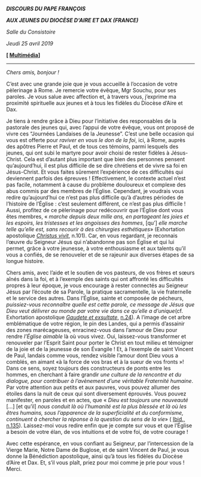 ***DISCOURS DU PAPE FRANÇOIS***

***AUX JEUNES DU DIOCÈSE D'AIRE ET DAX (FRANCE)***

*Salle du Consistoire*

*Jeudi 25 avril 2019*

**[ [Multimédia](http://w2.vatican.va/content/francesco/fr/events/event.dir.html/content/vaticanevents/fr/2019/4/25/giovani-francia.html)]**

* * *

*Chers amis, bonjour !*

C’est avec une grande joie que je vous accueille à l’occasion de votre pèlerinage à Rome. Je remercie votre évêque, Mgr Souchu, pour ses paroles. Je vous salue avec affection et, à travers vous, j’exprime ma proximité spirituelle aux jeunes et à tous les fidèles du Diocèse d’Aire et Dax.

Je tiens à rendre grâce à Dieu pour l’initiative des responsables de la pastorale des jeunes qui, avec l’appui de votre évêque, vous ont proposé de vivre ces “Journées Landaises de la Jeunesse”. C’est une belle occasion qui vous est offerte pour *raviver en vous le don de la foi*, ici, à Rome, auprès des apôtres Pierre et Paul, et de tous ces témoins, parmi lesquels des jeunes, qui ont subi le martyre pour avoir choisi de rester fidèles à Jésus-Christ. Cela est d’autant plus important que bien des personnes pensent qu’aujourd’hui, il est plus difficile de se dire chrétiens et de vivre sa foi en Jésus-Christ. Et vous faites sûrement l’expérience de ces difficultés qui deviennent parfois des épreuves ! Effectivement, le contexte actuel n’est pas facile, notamment à cause du problème douloureux et complexe des abus commis par des membres de l’Église. Cependant, je voudrais vous redire qu’aujourd’hui ce n’est pas plus difficile qu’à d’autres périodes de l’histoire de l’Église : c’est seulement différent, ce n’est pas plus difficile ! Aussi, profitez de ce pèlerinage pour redécouvrir que l’Église dont vous êtes membres, « *marche depuis deux mille ans, en partageant les joies et les espoirs, les tristesses et les angoisses des hommes*, [qu’] *elle marche telle qu’elle est, sans recourir à des chirurgies esthétiques*» (Exhortation apostolique *[Christus vivit](http://w2.vatican.va/content/francesco/fr/apost_exhortations/documents/papa-francesco_esortazione-ap_20190325_christus-vivit.html)*, n.101). Car, en vous regardant, je reconnais l’œuvre du Seigneur Jésus qui n’abandonne pas son Église et qui lui permet, grâce à votre jeunesse, à votre enthousiasme et aux talents qu’il vous a confiés, de se renouveler et de se rajeunir aux diverses étapes de sa longue histoire.

Chers amis, avec l’aide et le soutien de vos pasteurs, de vos frères et sœurs aînés dans la foi, et à l’exemple des saints qui ont affronté les difficultés propres à leur époque, je vous encourage à rester connectés au Seigneur Jésus par l’écoute de sa Parole, la pratique sacramentelle, la vie fraternelle et le service des autres. Dans l’Église, sainte et composée de pécheurs, *puissiez-vous reconnaître quelle est cette parole, ce message de Jésus que Dieu veut délivrer au monde par votre vie dans ce qu’elle a d’unique*(cf. Exhortation apostolique *[Gaudete et exsultate,](http://w2.vatican.va/content/francesco/fr/apost_exhortations/documents/papa-francesco_esortazione-ap_20180319_gaudete-et-exsultate.html#24)* [n.24](http://w2.vatican.va/content/francesco/fr/apost_exhortations/documents/papa-francesco_esortazione-ap_20180319_gaudete-et-exsultate.html#24)). A l’image de cet arbre emblématique de votre région, le pin des Landes, qui a permis d’assainir des zones marécageuses, enracinez-vous dans l’amour de Dieu pour rendre *l’Église aimable* là où vous vivez. Oui, laissez-vous transformer et renouveler par l’Esprit Saint pour porter le Christ en tout milieu et témoigner de la joie et de la jeunesse de son Évangile ! Et, à l’exemple de saint Vincent de Paul, landais comme vous, rendez visible l’amour dont Dieu vous a comblés, en aimant «à la force de vos bras et à la sueur de vos fronts »! Dans ce sens, soyez toujours des constructeurs de ponts entre les hommes, en cherchant à faire grandir *une culture de la rencontre et du dialogue, pour contribuer à l’avènement d’une véritable Fraternité humaine*. Par votre attention aux petits et aux pauvres, vous pouvez allumer des étoiles dans la nuit de ceux qui sont diversement éprouvés. Vous pouvez manifester, en paroles et en actes, que « *Dieu est toujours une nouveauté* […] [et qu’il] *nous conduit là où l’humanité est la plus blessée et là où les êtres humains, sous l’apparence de la superficialité et du conformisme, continuent à chercher la réponse à la question du sens de la vie*» ( [Ibid., n.135](http://w2.vatican.va/content/francesco/fr/apost_exhortations/documents/papa-francesco_esortazione-ap_20180319_gaudete-et-exsultate.html#135)). Laissez-moi vous redire enfin que je compte sur vous et que l’Église a besoin de votre élan, de vos intuitions et de votre foi, de votre courage !

Avec cette espérance, en vous confiant au Seigneur, par l’intercession de la Vierge Marie, Notre Dame de Buglose, et de saint Vincent de Paul, je vous donne la Bénédiction apostolique, ainsi qu’à tous les fidèles du Diocèse d’Aire et Dax. Et, s’il vous plaît, priez pour moi comme je prie pour vous ! Merci.
